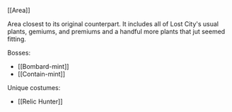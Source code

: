 [[Area]]

Area closest to its original counterpart. It includes all of Lost City's usual plants, gemiums, and premiums and a handful more plants that jut seemed fitting.

Bosses:
- [[Bombard-mint]]
- [[Contain-mint]]

Unique costumes:
- [[Relic Hunter]]